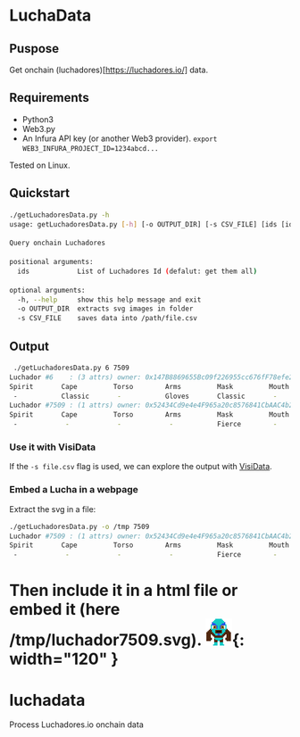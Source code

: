 # LuchaData

## Puspose
Get onchain (luchadores)[https://luchadores.io/] data.

## Requirements
* Python3
* Web3.py
* An Infura API key (or another Web3 provider). `export WEB3_INFURA_PROJECT_ID=1234abcd...`

Tested on Linux.

## Quickstart
```bash
./getLuchadoresData.py -h                                       
usage: getLuchadoresData.py [-h] [-o OUTPUT_DIR] [-s CSV_FILE] [ids [ids ...]]

Query onchain Luchadores

positional arguments:
  ids            List of Luchadores Id (defalut: get them all)

optional arguments:
  -h, --help     show this help message and exit
  -o OUTPUT_DIR  extracts svg images in folder
  -s CSV_FILE    saves data into /path/file.csv
``` 

## Output
```bash
 ./getLuchadoresData.py 6 7509 
Luchador #6    : (3 attrs) owner: 0x147B8869655Bc09f226955cc676fF78efe240cA8  -~-~-===( El Rosado )===-~-~-
Spirit       Cape         Torso        Arms         Mask         Mouth        Bottoms      Boots       
 -           Classic       -           Gloves       Classic       -            -            -           
Luchador #7509 : (1 attrs) owner: 0x52434Cd9e4e4F965a20c8576841CbAAC4b2bA30e  
Spirit       Cape         Torso        Arms         Mask         Mouth        Bottoms      Boots       
 -            -            -            -           Fierce        -            -            -
```

### Use it with VisiData
If the `-s file.csv` flag is used, we can explore the output with [VisiData](https://www.visidata.org/).  

### Embed a Lucha in a webpage
Extract the svg in a file:
```bash
./getLuchadoresData.py -o /tmp 7509
Luchador #7509 : (1 attrs) owner: 0x52434Cd9e4e4F965a20c8576841CbAAC4b2bA30e /tmp/luchador7509.svg 
Spirit       Cape         Torso        Arms         Mask         Mouth        Bottoms      Boots       
 -            -            -            -           Fierce        -            -            -
```

Then include it in a html file or embed it (here /tmp/luchador7509.svg).
![](./luchador7509.svg){: width="120" }
=======
# luchadata
Process Luchadores.io onchain data

